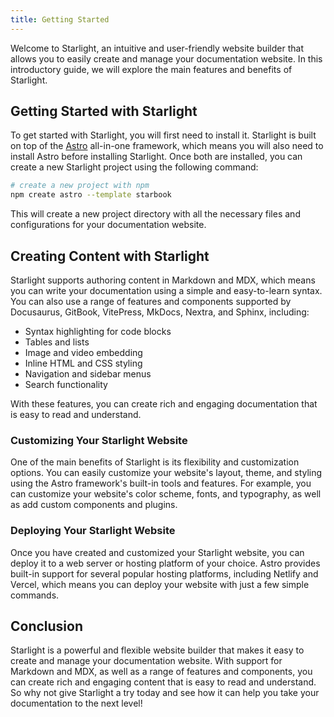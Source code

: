 ```yaml
---
title: Getting Started
---
```


Welcome to Starlight, an intuitive and user-friendly website builder that allows you to easily create and manage your documentation website. In this introductory guide, we will explore the main features and benefits of Starlight.

## Getting Started with Starlight

To get started with Starlight, you will first need to install it. Starlight is built on top of the [Astro](https://astro.build) all-in-one framework, which means you will also need to install Astro before installing Starlight. Once both are installed, you can create a new Starlight project using the following command:

```sh
# create a new project with npm
npm create astro --template starbook
```

This will create a new project directory with all the necessary files and configurations for your documentation website.

## Creating Content with Starlight

Starlight supports authoring content in Markdown and MDX, which means you can write your documentation using a simple and easy-to-learn syntax. You can also use a range of features and components supported by Docusaurus, GitBook, VitePress, MkDocs, Nextra, and Sphinx, including:

- Syntax highlighting for code blocks
- Tables and lists
- Image and video embedding
- Inline HTML and CSS styling
- Navigation and sidebar menus
- Search functionality

With these features, you can create rich and engaging documentation that is easy to read and understand.

### Customizing Your Starlight Website

One of the main benefits of Starlight is its flexibility and customization options. You can easily customize your website's layout, theme, and styling using the Astro framework's built-in tools and features. For example, you can customize your website's color scheme, fonts, and typography, as well as add custom components and plugins.

### Deploying Your Starlight Website

Once you have created and customized your Starlight website, you can deploy it to a web server or hosting platform of your choice. Astro provides built-in support for several popular hosting platforms, including Netlify and Vercel, which means you can deploy your website with just a few simple commands.

## Conclusion

Starlight is a powerful and flexible website builder that makes it easy to create and manage your documentation website. With support for Markdown and MDX, as well as a range of features and components, you can create rich and engaging content that is easy to read and understand. So why not give Starlight a try today and see how it can help you take your documentation to the next level!
